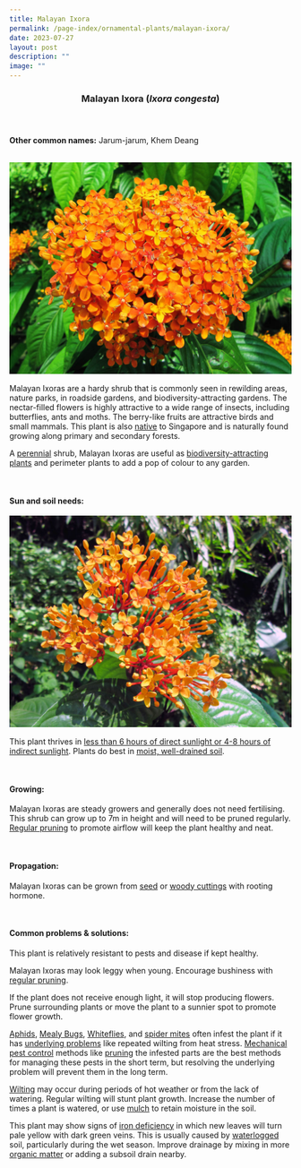 ```yaml
---
title: Malayan Ixora
permalink: /page-index/ornamental-plants/malayan-ixora/
date: 2023-07-27
layout: post
description: ""
image: ""
---
```

<header> 
	<h3>Malayan Ixora (<em>Ixora congesta</em>)</h3> 
</header> 
 
<section> 
	<p><strong>Other common names:</strong> Jarum-jarum, Khem Deang</p> 
	<br> 
</section> 
 
<section>
	<img title="Malayan Ixora flowers tightly clustered together. photo by Victoria Lim." src="/images/Plants/malayanixora%20(1)_victorialim.jpg">
	<p>Malayan Ixoras are a hardy shrub that is commonly seen in rewilding areas, nature parks, in roadside gardens, and biodiversity-attracting gardens. The nectar-filled flowers is highly attractive to a wide range of insects, including butterflies, ants and moths. The berry-like fruits are attractive birds and small mammals. This plant is also <a href="/page-index/glossary/native-plants/">native</a> to Singapore and is naturally found growing along primary and secondary forests.</p>
	<p>A <a href="/learn-more-about-gardening/glossary/#p">perennial</a> shrub, Malayan Ixoras are useful as <a href="/page-index/glossary/biodiversity-attracting-plants/">biodiversity-attracting plants</a> and perimeter plants to add a pop of colour to any garden.</p>
	 <br> 
</section> 
 
<section> 
  <h4>Sun and soil needs:</h4> 
	<img title="Malayan Icora flowers. Photo by Victoria Lim." src="/images/Plants/malayanixora%20(3)_victorialim.jpg">
   <p>This plant thrives in <a href="/page-index/horticulture-techniques/gauging-light/">less than 6 hours of direct sunlight or 4-8 hours of indirect sunlight</a>. Plants do best in <a href="/page-index/horticulture-techniques/soil/">moist, well-drained soil</a>.</p> 
	<br>
</section>

<section> 
  <h4>Growing:</h4> 
	<p>Malayan Ixoras are steady growers and generally does not need fertilising. This shrub can grow up to 7m in height and will need to be pruned regularly. <a href="/page-index/horticulture-techniques/pruning/">Regular pruning</a> to promote airflow will keep the plant healthy and neat.</p> 
	<br> 
</section> 

<section> 
  <h4>Propagation:</h4> 
	<p>Malayan Ixoras can be grown from <a href="/page-index/horticulture-techniques/propagating-by-seed/">seed</a> or <a href="/page-index/horticulture-techniques/propagating-by-cuttings/">woody cuttings</a> with rooting hormone.</p> 
	<br> 
</section> 
 
<section> 
  <h4>Common problems &amp; solutions:</h4> 
	<p>This plant is relatively resistant to pests and disease if kept healthy.</p>
	<p>Malayan Ixoras may look leggy when young. Encourage bushiness with <a href="/page-index/horticulture-techniques/pruning/">regular pruning</a>.</p>
	<p>If the plant does not receive enough light, it will stop producing flowers. Prune surrounding plants or move the plant to a sunnier spot to promote flower growth.</p>
	<p><a href="/page-index/pests/aphids/">Aphids</a>, <a href="/page-index/pests/mealy-bugs/">Mealy Bugs</a>, <a href="/page-index/pests/whiteflies/">Whiteflies</a>, and <a href="/page-index/pests/spider-mites/">spider mites</a> often infest the plant if it has <a href="/learn-more-about-gardening/plant-problems/">underlying problems</a> like repeated wilting from heat stress. <a href="/horticulture-techniques/pest-control/">Mechanical pest control</a> methods like <a href="/page-index/horticulture-techniques/pruning/">pruning</a> the infested parts are the best methods for managing these pests in the short term, but resolving the underlying problem will prevent them in the long term.</p>
	<p><a href="/page-index/plant-problems/wilting/">Wilting</a> may occur during periods of hot weather or from the lack of watering. Regular wilting will stunt plant growth. Increase the number of times a plant is watered, or use <a href="/page-index/horticulture-techniques/mulching/">mulch</a> to retain moisture in the soil.</p>
	<p>This plant may show signs of <a href="/page-index/plant-problems/nutrient-deficiencies/">iron deficiency</a> in which new leaves will turn pale yellow with dark green veins. This is usually caused by <a href="/page-index/plant-problems/waterlogging/">waterlogged</a> soil, particularly during the wet season. Improve drainage by mixing in more <a href="/horticulture-techniques/soil-amendments/"> organic matter</a> or adding a subsoil drain nearby.</p>
	<br> 
</section>